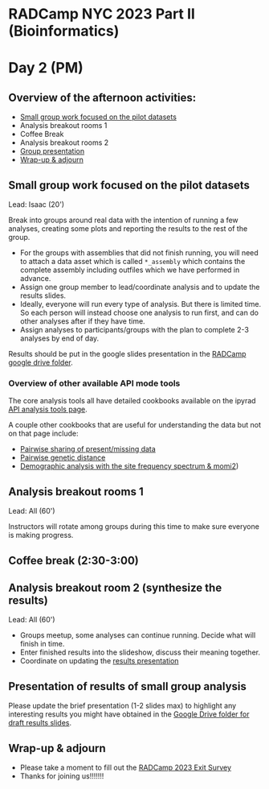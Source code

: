 # RADCamp NYC 2023 Part II (Bioinformatics)
# Day 2 (PM)

## Overview of the afternoon activities:
* [Small group work focused on the pilot datasets](#Small-group-work-focused-on-the-pilot-datasets)
* Analysis breakout rooms 1
* Coffee Break
* Analysis breakout rooms 2
* [Group presentation](#presentation-of-results-of-small-group-analysis)
* [Wrap-up & adjourn](#wrap-up-&-adjourn)

## Small group work focused on the pilot datasets
Lead: Isaac (20')

Break into groups around real data with the intention of running a few analyses,
creating some plots and reporting the results to the rest of the group.
* For the groups with assemblies that did not finish running, you will need to
attach a data asset which is called `*_assembly` which contains the complete
assembly including outfiles which we have performed in advance.
* Assign one group member to lead/coordinate analysis and to update the results slides.
* Ideally, everyone will run every type of analysis. But there is limited time.
So each person will instead choose one analysis to run first, and can do other
analyses after if they have time.
* Assign analyses to participants/groups with the plan to complete 2-3 analyses by end of day.

Results should be put in the google slides presentation in the [RADCamp google
drive folder](https://docs.google.com/presentation/d/1jDYFz-l4UNr2m0rhXbsU3iKJjTTUGky9qGfENfCoBRQ/edit#slide=id.p).

### Overview of other available API mode tools

The core analysis tools all have detailed cookbooks available on the ipyrad
[API analysis tools page](https://ipyrad.readthedocs.io/en/master/API-analysis/index.html).

A couple other cookbooks that are useful for understanding the data but not on
that page include:
* [Pairwise sharing of present/missing data](https://github.com/dereneaton/ipyrad/blob/master/newdocs/API-analysis/cookbook-sharing.ipynb)
* [Pairwise genetic distance](https://github.com/dereneaton/ipyrad/blob/master/newdocs/API-analysis/cookbook-distance.ipynb)
* [Demographic analysis with the site frequency spectrum & momi2](../NYC2019/07_momi2_API.md))

## Analysis breakout rooms 1
Lead: All (60')

Instructors will rotate among groups during this time to make sure everyone is making progress.

## Coffee break (2:30-3:00)

## Analysis breakout room 2 (synthesize the results)
Lead: All (60')

* Groups meetup, some analyses can continue running. Decide what will finish in time.
* Enter finished results into the slideshow, discuss their meaning together.
* Coordinate on updating the [results presentation](https://docs.google.com/presentation/d/1jDYFz-l4UNr2m0rhXbsU3iKJjTTUGky9qGfENfCoBRQ/edit#slide=id.p)

## Presentation of results of small group analysis
Please update the brief presentation (1-2 slides max) to highlight any interesting
results you might have obtained in the [Google Drive folder for draft results slides](https://docs.google.com/presentation/d/1jDYFz-l4UNr2m0rhXbsU3iKJjTTUGky9qGfENfCoBRQ/edit#slide=id.p).


## Wrap-up & adjourn
* Please take a moment to fill out the [RADCamp 2023 Exit Survey](https://docs.google.com/forms/d/e/1FAIpQLScoeUYN_fbnnlOjEKs7R85Sa8F0x3LzcRnyCEtGAnHJhixktw/viewform?usp=sharing)
* Thanks for joining us!!!!!!!

